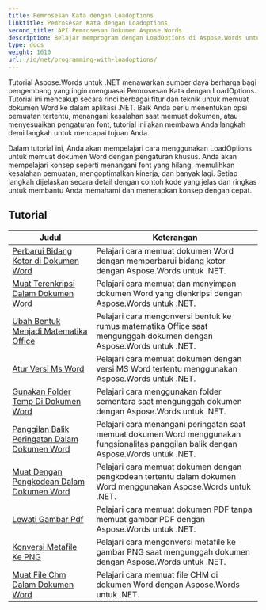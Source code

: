 ```yaml
---
title: Pemrosesan Kata dengan Loadoptions
linktitle: Pemrosesan Kata dengan Loadoptions
second_title: API Pemrosesan Dokumen Aspose.Words
description: Belajar memprogram dengan LoadOptions di Aspose.Words untuk .NET. Tutorial mendetail dengan kode contoh untuk memuat dan menyesuaikan pemuatan dokumen Word.
type: docs
weight: 1610
url: /id/net/programming-with-loadoptions/
---
```

Tutorial Aspose.Words untuk .NET menawarkan sumber daya berharga bagi pengembang yang ingin menguasai Pemrosesan Kata dengan LoadOptions. Tutorial ini mencakup secara rinci berbagai fitur dan teknik untuk memuat dokumen Word ke dalam aplikasi .NET. Baik Anda perlu menentukan opsi pemuatan tertentu, menangani kesalahan saat memuat dokumen, atau menyesuaikan pengaturan font, tutorial ini akan membawa Anda langkah demi langkah untuk mencapai tujuan Anda.

Dalam tutorial ini, Anda akan mempelajari cara menggunakan LoadOptions untuk memuat dokumen Word dengan pengaturan khusus. Anda akan mempelajari konsep seperti menangani font yang hilang, memulihkan kesalahan pemuatan, mengoptimalkan kinerja, dan banyak lagi. Setiap langkah dijelaskan secara detail dengan contoh kode yang jelas dan ringkas untuk membantu Anda memahami dan menerapkan konsep dengan cepat.

 ## Tutorial
| Judul | Keterangan |
| --- | --- |
| [Perbarui Bidang Kotor di Dokumen Word](./update-dirty-fields/) | Pelajari cara memuat dokumen Word dengan memperbarui bidang kotor dengan Aspose.Words untuk .NET. |
| [Muat Terenkripsi Dalam Dokumen Word](./load-encrypted-document/) | Pelajari cara memuat dan menyimpan dokumen Word yang dienkripsi dengan Aspose.Words untuk .NET. |
| [Ubah Bentuk Menjadi Matematika Office](./convert-shape-to-office-math/) | Pelajari cara mengonversi bentuk ke rumus matematika Office saat mengunggah dokumen dengan Aspose.Words untuk .NET. |
| [Atur Versi Ms Word](./set-ms-word-version/) | Pelajari cara memuat dokumen dengan versi MS Word tertentu menggunakan Aspose.Words untuk .NET. |
| [Gunakan Folder Temp Di Dokumen Word](./use-temp-folder/) | Pelajari cara menggunakan folder sementara saat mengunggah dokumen dengan Aspose.Words untuk .NET. |
| [Panggilan Balik Peringatan Dalam Dokumen Word](./warning-callback/) | Pelajari cara menangani peringatan saat memuat dokumen Word menggunakan fungsionalitas panggilan balik dengan Aspose.Words untuk .NET. |
| [Muat Dengan Pengkodean Dalam Dokumen Word](./load-with-encoding/) | Pelajari cara memuat dokumen dengan pengkodean tertentu dalam dokumen Word menggunakan Aspose.Words untuk .NET. |
| [Lewati Gambar Pdf](./skip-pdf-images/) | Pelajari cara memuat dokumen PDF tanpa memuat gambar PDF dengan Aspose.Words untuk .NET. |
| [Konversi Metafile Ke PNG](./convert-metafiles-to-png/) | Pelajari cara mengonversi metafile ke gambar PNG saat mengunggah dokumen dengan Aspose.Words untuk .NET. |
| [Muat File Chm Dalam Dokumen Word](./load-chm/) | Pelajari cara memuat file CHM di dokumen Word dengan Aspose.Words untuk .NET. |